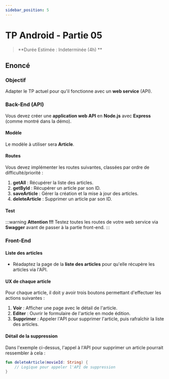 ```yaml
---
sidebar_position: 5
---
```


# TP Android - Partie 05

> **Durée Estimée : Indeterminée (4h) **

## Enoncé

### Objectif

Adapter le TP actuel pour qu'il fonctionne avec un **web service** (API).

### Back-End (API)

Vous devez créer une **application web API** en **Node.js** avec **Express** (comme montré dans la démo).

#### Modèle

Le modèle à utiliser sera **Article**.

#### Routes

Vous devez implémenter les routes suivantes, classées par ordre de difficulté/priorité :

1. **getAll** : Récupérer la liste des articles.
2. **getById** : Récupérer un article par son ID.
3. **saveArticle** : Gérer la création et la mise à jour des articles.
4. **deleteArticle** : Supprimer un article par son ID.

#### Test

:::warning **Attention !!!** 
Testez toutes les routes de votre web service via **Swagger** avant de passer à la partie front-end.
:::

### Front-End

#### Liste des articles

- Réadaptez la page de la **liste des articles** pour qu'elle récupère les articles via l'API.

#### UX de chaque article

Pour chaque article, il doit y avoir trois boutons permettant d'effectuer les actions suivantes :

1. **Voir** : Afficher une page avec le détail de l'article.
2. **Editer** : Ouvrir le formulaire de l'article en mode édition.
3. **Supprimer** : Appeler l'API pour supprimer l'article, puis rafraîchir la liste des articles.

#### Détail de la suppression

Dans l'exemple ci-dessus, l'appel à l'API pour supprimer un article pourrait ressembler à cela :

```kotlin
fun deleteArticle(movieId: String) {
    // Logique pour appeler l'API de suppression
}
